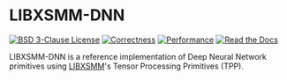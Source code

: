 # LIBXSMM-DNN

[![BSD 3-Clause License](https://img.shields.io/badge/license-BSD3-blue.svg "BSD 3-Clause License")](LICENSE.md) [![Correctness](https://badge.buildkite.com/0cffdb31ced5ab25ab3973c65d8f9130772d35d5813afb11ac.svg?branch=main "Correctness")](https://buildkite.com/intel/libxsmm-dnn) [![Performance](https://badge.buildkite.com/4b3cfd12f50569db8d82e35b273d147cffa056a863f8e16c0e.svg?branch=performance "Performance")](https://buildkite.com/intel/tpp-libxsmm) [![Read the Docs](https://readthedocs.org/projects/libxsmm/badge/?version=latest "Read the Docs")](https://libxsmm.readthedocs.io/#deep-learning)

LIBXSMM-DNN is a reference implementation of Deep Neural Network primitives using [LIBXSMM](https://libxsmm.readthedocs.io/#deep-learning)'s Tensor Processing Primitives (TPP).
